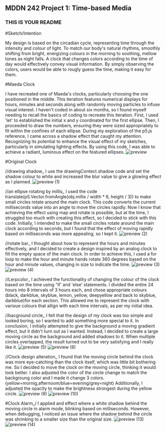 ## MDDN 242 Project 1: Time-based Media  

### THIS IS YOUR README

#Sketch/Intention

My design is based on the circadian cycle, representing time through the intensity and colour of light. To match our body's natural rhythms, smoothly shifting from bright, energizing colours in the morning to soothing, mellow tones as night falls.
A clock that changes colors according to the time of day would effectively convey visual information. By simply observing the colors, users would be able to rougly guess the time, making it easy for them. 

#Maeda Clock

I have recreated one of Maeda's clocks, particularly choosing the one positioned in the middle. This iteration features numerical displays for hours, minutes and seconds along with randomly moving particles to infuse visual interest.
I haven't coded in about six months, so I found myself needing to recall the basics of coding to recreate this iteration. First, I used 'let' to established the initial x and y coordinated for the first ellipse. Then, I proceeded to draw the numbers, ensuring they were sized appropriately to fit within the confines of each ellipse.
During my exploration of the p5.js reference, I came across a shadow effect that caught my attention. Recognizing its potential to enhance the visual effect of my sketches, particularly in simulating lighting effects. By using this code, I was able to achieve a radiant, luminous effect on the featured ellipses.
![preview](https://github.com/23-2-DSDN242/time-based-media-lucycocoa/assets/140350024/47a69aee-3cdb-4b00-b29b-eeaea655fcf0)



#Original Clock

//drawing shadow_
I use the drawingContect.shadow code and set the shadow colour to white and increased the blur value to give a glowing effect as I planned.
![preview (1)](https://github.com/23-2-DSDN242/time-based-media-lucycocoa/assets/140350024/1630d5dd-f945-41ae-8bad-587b3cfd8583)



//an ellipse rotating by millis_
I used the code translate(p5.Vector.fromAngle(obj.millis / width * 6, height / 3)) to make small circles rotate around the main clock. This code converts the current milliseconds value into an angle to move the circles rapidly. Now I know that achieving the effect using map and rotate is possible, but at the time, I struggled too much with creating this effect, so I decided to stick with this code. Initially, I intended to make the small circles rotate around the main clock according to seconds, but I found that the effect of moving rapidly based on milliseconds was more appealing, so I kept it.
![preview (2)](https://github.com/23-2-DSDN242/time-based-media-lucycocoa/assets/140350024/ad086873-c937-42dd-937e-b899afe36de2)

//rotate bar_
I thought about how to represent the hours and minutes effectively, and I decided to create a design inspired by an analog clock to fill the empty space of the main clock. In order to achieve this, I used a for loop to make the hour and minute hands rotate 360 degrees based on the hour and minute values, changing in size to indicate the time.
![preview (3)](https://github.com/23-2-DSDN242/time-based-media-lucycocoa/assets/140350024/0d40e7d8-aa2e-4165-9ee8-1532dac46800)
![preview (4)](https://github.com/23-2-DSDN242/time-based-media-lucycocoa/assets/140350024/774e86f0-c862-479c-ac10-3b56bcf5adec)


//Lerpcolor_
I achieved the functionality of changing the colour of the clock based on the time using "if' and 'else' statements. I divided the entire 24 hours into 8 intervals of 3 hours each, and chose appropriate colours (black, darkblue, skyblue, lemon, yellow, deepyellow and back to skyblue, darkblue)for each section. This allowed me to represent the clock with varioue colours that allign with each time intervals, as per my initial idea.

//bacground circle_
I felt that the design of my clock was too simple and looked boring, so I wanted to add something more special to it. In conclusion, I initially attempted to give the background a moving gradient effect, but it didn't turn out as I wanted. Instead, I decided to create a large moving circle as the background and added shadows to it. When multiple circles overlapped, the result turned out to be very satisfying and I really like it.
![preview (5)](https://github.com/23-2-DSDN242/time-based-media-lucycocoa/assets/140350024/38d644c0-9522-4889-83c2-7cef65ec82ab)
![preview (6)](https://github.com/23-2-DSDN242/time-based-media-lucycocoa/assets/140350024/39fbff8e-31b0-4f32-a7ad-07ccf1ea4692)



//Clock design alteration_
I found that the moving circle behind the clock was more eye-catching than the clock itself, which was little bit bothering me. So I decided to move the clock on the moving circle, thinking it would look better. I also adjusted the color of the circle change to match the backgroung color and I made it change 3 colors. (yellow=mornig,afternoom/blue=evening/grey=night) Additionally, I adjusted the opacity to make the brightness strongest during the yellow circle.
![preview (9)](https://github.com/23-2-DSDN242/time-based-media-lucycocoa/assets/140350024/936c0017-51f6-4a70-91a6-1a176f493566)
![preview (10)](https://github.com/23-2-DSDN242/time-based-media-lucycocoa/assets/140350024/f2983e72-6c6b-40ed-aa09-516361acc72e)


#Clock Alarm_/
I applied and effect where a white shadow behind the moving circle in alarm mode, blinking based on milliseconds. However, when debugging, I noticed an issue where the shadow behind the circle was shrinking to a smaller size than the original size.
![preview (13)](https://github.com/23-2-DSDN242/time-based-media-lucycocoa/assets/140350024/41658071-0417-4a42-b053-bfa6ff9b8325)
![preview (14)](https://github.com/23-2-DSDN242/time-based-media-lucycocoa/assets/140350024/7dde598f-4f7d-4359-a247-e7dffd04328e)
